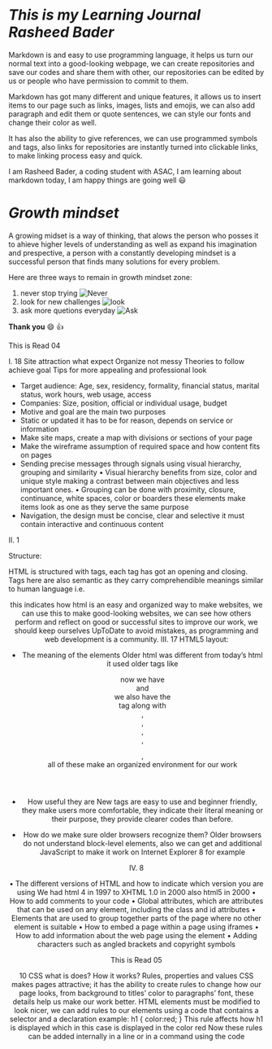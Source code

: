 # *This is my Learning Journal Rasheed Bader*

Markdown is and easy to use programming language, it helps us turn our normal text into a good-looking webpage, we can create repositories and save our codes and share them with other, our repositories can be edited by us or people who have permission to commit to them.

Markdown has got many different and unique features, it allows us to insert items to our page such as links, images, lists and emojis, we can also add paragraph and edit them or quote sentences, we can style our fonts and change their color as well.

It has also the ability to give references, we can use programmed symbols and tags, also links for repositories are instantly turned into clickable links, to make linking process easy and quick.

I am Rasheed Bader, a coding student with ASAC, I am learning about markdown today, I am happy things are going well :smiley:


# ***Growth mindset***
A growing midset is a way of thinking, that alows the person who posses it to ahieve higher levels of understanding as well as expand his imagination and prespective, a person with a constantly developing mindset is a successful person that finds many solutions for every problem.

Here are three ways to remain in growth mindset zone:

1. never stop trying ![Never](https://p0.pikrepo.com/preview/780/625/person-climbing-on-mountain.jpg)
2. look for new challenges ![look](https://i1.pickpik.com/photos/343/867/614/man-boy-blue-holding-thumb.jpg)
3. ask more quetions everyday ![Ask](https://i0.hippopx.com/photos/283/600/880/doubt-portrait-doubts-notion-preview.jpg)

**Thank you** :smile: :+1:

This is Read 04 

I.	18
Site attraction what expect
Organize not messy
Theories to follow achieve goal 
Tips for more appealing and professional look
-	Target audience:
Age, sex, residency, formality, financial status, marital status, work hours, web usage, access 
-	Companies:
Size, position, official or individual usage, budget
-	Motive and goal are the main two purposes 
-	Static or updated it has to be for reason, depends on service or information
-	Make site maps, create a map with divisions or sections of your page
-	Make the wireframe assumption of required space and how content fits on pages
-	Sending precise messages through signals using visual hierarchy, grouping and similarity
•	Visual hierarchy benefits from size, color and unique style making a contrast between main objectives and less important ones.
•	Grouping can be done with proximity, closure, continuance, white spaces, color or boarders these elements make items look as one as they serve the same purpose  
-	Navigation, the design must be concise, clear and selective it must contain interactive and continuous content

II.	1

Structure:

HTML is structured with tags, each tag has got an opening and closing. Tags here are also semantic as they carry comprehendible meanings similar to human language i.e. <header> <body> <footer> this indicates how html is an easy and organized way to make websites, we can use this to make good-looking websites, we can see how others perform and reflect on good or successful sites to improve our work, we should keep ourselves UpToDate to avoid mistakes, as programming and web development is a community.
III.	17
HTML5 layout:

-	The meaning of the elements
Older html was different from today’s html it used older tags like <div> now we have <header> and <footer> we also have the <nav> tag along with <article>, <aside>, <section>, <hgroup>, <figure>, <figcaption> all of these make an organized environment for our work
 
-	How useful they are
New tags are easy to use and beginner friendly, they make users more comfortable, they indicate their literal meaning or their purpose, they provide clearer codes than before.

-	How do we make sure older browsers recognize them?
Older browsers do not understand block-level elements, also we can get and additional JavaScript to make it work on Internet Explorer 8 for example   



IV.	8

•	The different versions of HTML and how to indicate which version you are using
We had html 4 in 1997 to XHTML 1.0 in 2000 also html5 in 2000
•	How to add comments to your code 
•	Global attributes, which are attributes that can be used on any element, including the class and id attributes
•	Elements that are used to group together parts of the page where no other element is suitable
•	How to embed a page within a page using iframes 
•	How to add information about the web page using the <meta> element
•	Adding characters such as angled brackets and copyright symbols


This is Read 05


10 
CSS what is does? How it works? Rules, properties and values
CSS makes pages attractive; it has the ability to create rules to change how our page looks, from background to titles’ color to paragraphs’ font, these details help us make our work better.
HTML elements must be modified to look nicer, we can add rules to our elements using a code that contains a selector and a declaration example:
 h1 { color:red;
}
This rule affects how h1 is displayed which in this case is displayed in the color red
Now these rules can be added internally in a line or in a command using the code <style>, however it is easier to list them in an external css file and link it to our html and we have some commands such as “rel” “href” that help us add links, after adding them now css treats the html elements as they should appear and controls how they look.

11

We can add colors to elements in css using the color name, the hex codes or the RBG values, there is also the color picking tool which works on other factors like hue, saturation and brightness, to pick good colors we have to avoid basic colors, we must imply the factors of contrast and opacity , colors surely bring life to our work, but they also can brighten the visitor’s  day and make them want to stay more on the page.


This is Read 03


The article by Udemy  taught me how to use git hub here are the steps one by one:
1.	Username Configuration with commands:
git config --global user.name
git config --global user.email
I add my information for GIT and then I'm through
I also can check the settings with the command
$ git config --list
2.	We usually work with our cloned repositories from Github
we can use command
$ git clone https://github.com/Repo
3.	Changes
we can see mark on our editor that indicate modified or unchanged work
4.	Status
5.	we can check status with the command
$ git status
6.	Now the lovely part we always do
Adding to the work with
$ git add *
Then committing our changes 
$ git commit -m “made change x,y,z”
$ git commit -a

Then pushing to gethub
$ git push origin master
7.	I can always review my work with
$ cd example
 

 This is Read 02

 Coder's computer:
to start coding you need a text editor to work with or coding program
1.	Editors
text editors come with your original operating system, there is Notepad for example, it is easy to use but it is very basic, this is why they made the Notepad ++ and others, there are also advanced coding programs like VisualStudio which has got many many features, like code completion, extensions and highlighting syntax, and these qualities are what makes a good coding program good, they help the coder in his journey, and make coding modern and easy.
2.	Terminal
the terminal or the command line (CMD) is the face of the system, it visualizes commands for us to see basic, it is shown with a prompt
part of the operating system is what is called the shell it rules how the terminal acts, the one used mostly is called bash
there also many shortcuts used in the terminal that make our work easier
3.	Starting out
to start you can type command
pwd
it shows you Print Working Directory which is your location
to view available directories you can type in
ls
Afterwards we need to type “cd” to go in directories and “cd ..” to go out
4.	Tips 
•	Everything you use in the terminal is created file, so you can’t type in names of files don’t exist in your work place
•	You need to care for files extensions because they differ from one to another
•	You can’t change letter cases for fun Linux won’t work with wrong spelling
•	Spaces between names are not allowed each space has a meaning



This is Read 06b:


Computers:
•	We use computers everywhere but don’t really know how they work, there are conditions for a machine to meet to be called a computer, signals going on and off in high speed are the key, there are also circuits that handle math and other transporting work, also there are the components that handle input or output, also software which comes from coding is the controller of these components  
•	Now computers can think, they are capable of taking information in then storing it, processing it and give us results, now input is done with the help of devices like keyboards and mice, storage is on hard disks and processing is with processing chips, which work using algorithms 
•	Computer circuits use binary language, which is resembled by ones and zeroes, ones for an active wire and zero for an off wire, also this can be interpreted as true and false values, now binary language differs with each process, from text to images and sound there are different things it can do
•	Circuits handle signals, complicated circuits can do more processes and give more results, depending on one another, there some that refer “and” “or” “not” “add” and so on these circuits also can go further to do math and then to code and do more.
•	Now both software and hardware work together to help us, and computers are still on developing as we discover new things everyday










